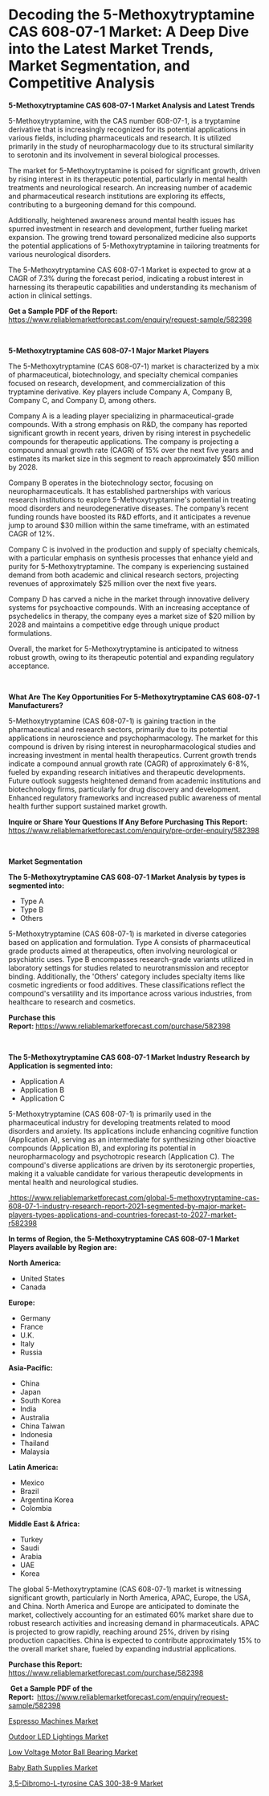 <p><h1>Decoding the 5-Methoxytryptamine CAS 608-07-1 Market: A Deep Dive into the Latest Market Trends, Market Segmentation, and Competitive Analysis</h1></p><p><strong>5-Methoxytryptamine CAS 608-07-1 Market Analysis and Latest Trends</strong></p>
<p><p>5-Methoxytryptamine, with the CAS number 608-07-1, is a tryptamine derivative that is increasingly recognized for its potential applications in various fields, including pharmaceuticals and research. It is utilized primarily in the study of neuropharmacology due to its structural similarity to serotonin and its involvement in several biological processes.</p><p>The market for 5-Methoxytryptamine is poised for significant growth, driven by rising interest in its therapeutic potential, particularly in mental health treatments and neurological research. An increasing number of academic and pharmaceutical research institutions are exploring its effects, contributing to a burgeoning demand for this compound.</p><p>Additionally, heightened awareness around mental health issues has spurred investment in research and development, further fueling market expansion. The growing trend toward personalized medicine also supports the potential applications of 5-Methoxytryptamine in tailoring treatments for various neurological disorders.</p><p>The 5-Methoxytryptamine CAS 608-07-1 Market is expected to grow at a CAGR of 7.3% during the forecast period, indicating a robust interest in harnessing its therapeutic capabilities and understanding its mechanism of action in clinical settings.</p></p>
<p><strong>Get a Sample PDF of the Report:&nbsp;</strong> <a href="https://www.reliablemarketforecast.com/enquiry/request-sample/582398?utm_campaign=1140&utm_medium=2&utm_source=Github&utm_content=ia&utm_term=27092024&utm_id=5-methoxytryptamine-cas-608-07-1">https://www.reliablemarketforecast.com/enquiry/request-sample/582398</a></p>
<p>&nbsp;</p>
<p><strong>5-Methoxytryptamine CAS 608-07-1 Major Market Players</strong></p>
<p><p>The 5-Methoxytryptamine (CAS 608-07-1) market is characterized by a mix of pharmaceutical, biotechnology, and specialty chemical companies focused on research, development, and commercialization of this tryptamine derivative. Key players include Company A, Company B, Company C, and Company D, among others.</p><p>Company A is a leading player specializing in pharmaceutical-grade compounds. With a strong emphasis on R&D, the company has reported significant growth in recent years, driven by rising interest in psychedelic compounds for therapeutic applications. The company is projecting a compound annual growth rate (CAGR) of 15% over the next five years and estimates its market size in this segment to reach approximately $50 million by 2028.</p><p>Company B operates in the biotechnology sector, focusing on neuropharmaceuticals. It has established partnerships with various research institutions to explore 5-Methoxytryptamine's potential in treating mood disorders and neurodegenerative diseases. The company’s recent funding rounds have boosted its R&D efforts, and it anticipates a revenue jump to around $30 million within the same timeframe, with an estimated CAGR of 12%.</p><p>Company C is involved in the production and supply of specialty chemicals, with a particular emphasis on synthesis processes that enhance yield and purity for 5-Methoxytryptamine. The company is experiencing sustained demand from both academic and clinical research sectors, projecting revenues of approximately $25 million over the next five years.</p><p>Company D has carved a niche in the market through innovative delivery systems for psychoactive compounds. With an increasing acceptance of psychedelics in therapy, the company eyes a market size of $20 million by 2028 and maintains a competitive edge through unique product formulations.</p><p>Overall, the market for 5-Methoxytryptamine is anticipated to witness robust growth, owing to its therapeutic potential and expanding regulatory acceptance.</p></p>
<p>&nbsp;</p>
<p><strong>What Are The Key Opportunities For 5-Methoxytryptamine CAS 608-07-1 Manufacturers?</strong></p>
<p><p>5-Methoxytryptamine (CAS 608-07-1) is gaining traction in the pharmaceutical and research sectors, primarily due to its potential applications in neuroscience and psychopharmacology. The market for this compound is driven by rising interest in neuropharmacological studies and increasing investment in mental health therapeutics. Current growth trends indicate a compound annual growth rate (CAGR) of approximately 6-8%, fueled by expanding research initiatives and therapeutic developments. Future outlook suggests heightened demand from academic institutions and biotechnology firms, particularly for drug discovery and development. Enhanced regulatory frameworks and increased public awareness of mental health further support sustained market growth.</p></p>
<p><strong>Inquire or Share Your Questions If Any Before Purchasing This Report:</strong> <a href="https://www.reliablemarketforecast.com/enquiry/pre-order-enquiry/582398?utm_campaign=1140&utm_medium=2&utm_source=Github&utm_content=ia&utm_term=27092024&utm_id=5-methoxytryptamine-cas-608-07-1">https://www.reliablemarketforecast.com/enquiry/pre-order-enquiry/582398</a></p>
<p>&nbsp;</p>
<p><strong>Market Segmentation</strong></p>
<p><strong>The 5-Methoxytryptamine CAS 608-07-1 Market Analysis by types is segmented into:</strong></p>
<p><ul><li>Type A</li><li>Type B</li><li>Others</li></ul></p>
<p><p>5-Methoxytryptamine (CAS 608-07-1) is marketed in diverse categories based on application and formulation. Type A consists of pharmaceutical grade products aimed at therapeutics, often involving neurological or psychiatric uses. Type B encompasses research-grade variants utilized in laboratory settings for studies related to neurotransmission and receptor binding. Additionally, the 'Others' category includes specialty items like cosmetic ingredients or food additives. These classifications reflect the compound's versatility and its importance across various industries, from healthcare to research and cosmetics.</p></p>
<p><strong>Purchase this Report:&nbsp;</strong><a href="https://www.reliablemarketforecast.com/purchase/582398?utm_campaign=1140&utm_medium=2&utm_source=Github&utm_content=ia&utm_term=27092024&utm_id=5-methoxytryptamine-cas-608-07-1">https://www.reliablemarketforecast.com/purchase/582398</a></p>
<p>&nbsp;</p>
<p><strong>The 5-Methoxytryptamine CAS 608-07-1 Market Industry Research by Application is segmented into:</strong></p>
<p><ul><li>Application A</li><li>Application B</li><li>Application C</li></ul></p>
<p><p>5-Methoxytryptamine (CAS 608-07-1) is primarily used in the pharmaceutical industry for developing treatments related to mood disorders and anxiety. Its applications include enhancing cognitive function (Application A), serving as an intermediate for synthesizing other bioactive compounds (Application B), and exploring its potential in neuropharmacology and psychotropic research (Application C). The compound's diverse applications are driven by its serotonergic properties, making it a valuable candidate for various therapeutic developments in mental health and neurological studies.</p></p>
<p><a href="https://www.reliablemarketforecast.com/global-5-methoxytryptamine-cas-608-07-1-industry-research-report-2021-segmented-by-major-market-players-types-applications-and-countries-forecast-to-2027-market-r582398?utm_campaign=1140&utm_medium=2&utm_source=Github&utm_content=ia&utm_term=27092024&utm_id=5-methoxytryptamine-cas-608-07-1">&nbsp;https://www.reliablemarketforecast.com/global-5-methoxytryptamine-cas-608-07-1-industry-research-report-2021-segmented-by-major-market-players-types-applications-and-countries-forecast-to-2027-market-r582398</a></p>
<p><strong>In terms of Region, the 5-Methoxytryptamine CAS 608-07-1 Market Players available by Region are:</strong></p>
<p>
    <p> <strong> North America: </strong>
        <ul>
            <li>United States</li>
            <li>Canada</li>
        </ul>
        </p> 
    <p> <strong> Europe: </strong>
        <ul>
            <li>Germany</li>
            <li>France</li>
            <li>U.K.</li>
            <li>Italy</li>
            <li>Russia</li>
        </ul>
        </p> 
    <p> <strong> Asia-Pacific: </strong>
        <ul>
            <li>China</li>
            <li>Japan</li>
            <li>South Korea</li>
            <li>India</li>
            <li>Australia</li>
            <li>China Taiwan</li>
            <li>Indonesia</li>
            <li>Thailand</li>
            <li>Malaysia</li>
        </ul>
        </p> 
    <p> <strong> Latin America: </strong>
        <ul>
            <li>Mexico</li>
            <li>Brazil</li>
            <li>Argentina Korea</li>
            <li>Colombia</li>
        </ul>
        </p> 
    <p> <strong> Middle East & Africa: </strong>
        <ul>
            <li>Turkey</li>
            <li>Saudi</li>
            <li>Arabia</li>
            <li>UAE</li>
            <li>Korea</li>
        </ul>
    </p>
    </p>
<p><p>The global 5-Methoxytryptamine (CAS 608-07-1) market is witnessing significant growth, particularly in North America, APAC, Europe, the USA, and China. North America and Europe are anticipated to dominate the market, collectively accounting for an estimated 60% market share due to robust research activities and increasing demand in pharmaceuticals. APAC is projected to grow rapidly, reaching around 25%, driven by rising production capacities. China is expected to contribute approximately 15% to the overall market share, fueled by expanding industrial applications.</p></p>
<p><strong>Purchase this Report: </strong><a href="https://www.reliablemarketforecast.com/purchase/582398?utm_campaign=1140&utm_medium=2&utm_source=Github&utm_content=ia&utm_term=27092024&utm_id=5-methoxytryptamine-cas-608-07-1">https://www.reliablemarketforecast.com/purchase/582398</a></p>
<p>&nbsp;<strong>Get a Sample PDF of the Report:&nbsp;&nbsp;</strong><a href="https://www.reliablemarketforecast.com/enquiry/request-sample/582398?utm_campaign=1140&utm_medium=2&utm_source=Github&utm_content=ia&utm_term=27092024&utm_id=5-methoxytryptamine-cas-608-07-1">https://www.reliablemarketforecast.com/enquiry/request-sample/582398</a></p>
<p><strong></strong></p>
<p><p><a href="https://www.linkedin.com/pulse/espresso-machines-market-size-segmentation-trends-growth-analysis-5nwdc?utm_campaign=1140&utm_medium=2&utm_source=Github&utm_content=ia&utm_term=27092024&utm_id=5-methoxytryptamine-cas-608-07-1">Espresso Machines Market</a></p><p><a href="https://issuu.com/reportprime-2/docs/outdoor-led-lightings-market-size-2_451a749b016d94?utm_campaign=1140&utm_medium=2&utm_source=Github&utm_content=ia&utm_term=27092024&utm_id=5-methoxytryptamine-cas-608-07-1">Outdoor LED Lightings Market</a></p><p><a href="https://github.com/OrlandoHBarks/Market-Research-Report-List-1/blob/main/low-voltage-motor-ball-bearing-market.md?utm_campaign=1140&utm_medium=2&utm_source=Github&utm_content=ia&utm_term=27092024&utm_id=5-methoxytryptamine-cas-608-07-1">Low Voltage Motor Ball Bearing Market</a></p><p><a href="https://issuu.com/reportprime-2/docs/baby-bath-supplies-market-size-2030_8095bc3d063105?utm_campaign=1140&utm_medium=2&utm_source=Github&utm_content=ia&utm_term=27092024&utm_id=5-methoxytryptamine-cas-608-07-1">Baby Bath Supplies Market</a></p><p><a href="https://github.com/LoretaDushku585/Market-Research-Report-List-1/blob/main/35-dibromo-l-tyrosine-cas-300-38-9-market.md?utm_campaign=1140&utm_medium=2&utm_source=Github&utm_content=ia&utm_term=27092024&utm_id=5-methoxytryptamine-cas-608-07-1">3,5-Dibromo-L-tyrosine CAS 300-38-9 Market</a></p></p>